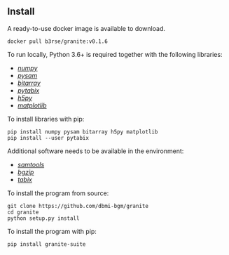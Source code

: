 ## Install

A ready-to-use docker image is available to download.

    docker pull b3rse/granite:v0.1.6

To run locally, Python 3.6+ is required together with the following libraries:

  - [*numpy*](https://docs.scipy.org/doc/ "numpy documentation")
  - [*pysam*](https://pysam.readthedocs.io/en/latest/ "pysam documentation")
  - [*bitarray*](https://pypi.org/project/bitarray/ "bitarray documentation")
  - [*pytabix*](https://pypi.org/project/pytabix/ "pytabix documentation")
  - [*h5py*](https://www.h5py.org/ "h5py documentation")
  - [*matplotlib*](https://matplotlib.org/ "matplotlib documentation")

To install libraries with pip:

    pip install numpy pysam bitarray h5py matplotlib
    pip install --user pytabix

Additional software needs to be available in the environment:

  - [*samtools*](http://www.htslib.org/ "samtools documentation")
  - [*bgzip*](http://www.htslib.org/doc/bgzip.1.html "bgzip documentation")
  - [*tabix*](http://www.htslib.org/doc/tabix.1.html "tabix documentation")

To install the program from source:

    git clone https://github.com/dbmi-bgm/granite
    cd granite
    python setup.py install

To install the program with pip:

    pip install granite-suite
